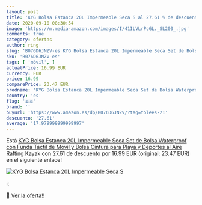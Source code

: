 ```yaml
---
layout: post
title: 'KYG Bolsa Estanca 20L Impermeable Seca S al 27.61 % de descuento'
date: 2020-09-10 08:30:54
image: 'https://m.media-amazon.com/images/I/41ILVLrPcGL._SL200_.jpg'
comments: true
category: ofertas
author: ring
slug: 'B076D6JNZV-es KYG Bolsa Estanca 20L Impermeable Seca Set de Bolsa...'
sku: 'B076D6JNZV-es'
tags: [ 'móvil', ]
actualPrice: 16.99 EUR
currency: EUR
price: 16.99
comparePrice: 23.47 EUR
prodname: 'KYG Bolsa Estanca 20L Impermeable Seca Set de Bolsa Waterproof con Funda Táctil de Móvil y Bolsa Cintura para Playa y Deportes al Aire Rafting Kayak'
country: 'es'
flag: '🇪🇸'
brand: ''
buyurl: 'https://www.amazon.es/dp/B076D6JNZV/?tag=tolees-21'
descuento: '27.61'
average: '17.979999999999997'
---
```


Está [KYG Bolsa Estanca 20L Impermeable Seca Set de Bolsa Waterproof con Funda Táctil de Móvil y Bolsa Cintura para Playa y Deportes al Aire Rafting Kayak](https://www.amazon.es/dp/B076D6JNZV/?tag=tolees-21) con 27.61 de descuento por 16.99 EUR (original: 23.47 EUR) en el siguiente enlace!

[![KYG Bolsa Estanca 20L Impermeable Seca S](https://m.media-amazon.com/images/I/41ILVLrPcGL._SL200_.jpg)](https://www.amazon.es/dp/B076D6JNZV/?tag=tolees-21)

ℹ️:


[🛒 Ver la oferta!!](https://www.amazon.es/dp/B076D6JNZV/?tag=tolees-21)
